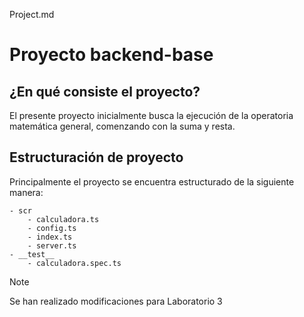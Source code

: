 Project.md

# Proyecto backend-base

## ¿En qué consiste el proyecto? 

El presente proyecto inicialmente busca la ejecución de la operatoria matemática general, comenzando con la suma y resta.

## Estructuración de proyecto

Principalmente el proyecto se encuentra estructurado de la siguiente manera:

    - scr
        - calculadora.ts
        - config.ts
        - index.ts
        - server.ts
    - __test__
        - calculadora.spec.ts


> [!NOTE]
> Se han realizado modificaciones para Laboratorio 3
